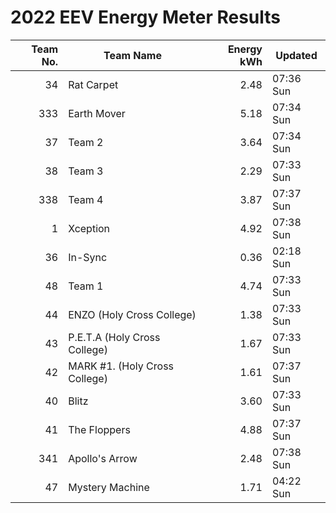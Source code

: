 # 2022 EEV Energy Meter Results
|Team No.|Team Name|Energy kWh|Updated|
|---:|---|---:|---|
|34|Rat Carpet|2.48|07:36 Sun|
|333|Earth Mover|5.18|07:34 Sun|
|37|Team 2|3.64|07:34 Sun|
|38|Team 3|2.29|07:33 Sun|
|338|Team 4|3.87|07:37 Sun|
|1|Xception|4.92|07:38 Sun|
|36|In-Sync|0.36|02:18 Sun|
|48|Team 1|4.74|07:33 Sun|
|44|ENZO (Holy Cross College)|1.38|07:33 Sun|
|43|P.E.T.A (Holy Cross College)|1.67|07:33 Sun|
|42|MARK #1. (Holy Cross College)|1.61|07:37 Sun|
|40|Blitz|3.60|07:33 Sun|
|41|The Floppers|4.88|07:37 Sun|
|341|Apollo's Arrow|2.48|07:38 Sun|
|47|Mystery Machine|1.71|04:22 Sun|
